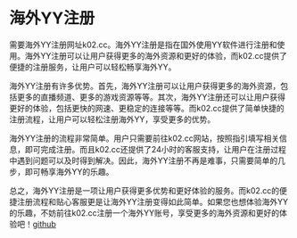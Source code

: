 # 海外YY注册

需要海外YY注册网址k02.cc。海外YY注册是指在国外使用YY软件进行注册和使用。海外YY注册可以让用户获得更多的海外资源和更好的体验，而k02.cc提供了便捷的注册服务，让用户可以轻松畅享海外YY。

海外YY注册有许多优势。首先，海外YY注册可以让用户获得更多的海外资源，包括更多的直播频道、更多的游戏资源等等。其次，海外YY注册还可以让用户获得更好的体验，包括更快的网速、更稳定的连接等等。而k02.cc提供了简单快捷的注册流程，让用户可以轻松注册海外YY，享受更多的优势。

海外YY注册的流程非常简单。用户只需要前往k02.cc网站，按照指引填写相关信息，即可完成注册。而且k02.cc还提供了24小时的客服支持，让用户在注册过程中遇到问题可以及时得到解决。因此，海外YY注册不再是难事，只需要简单的几步，即可畅享海外YY的乐趣。

总之，海外YY注册是一项让用户获得更多优势和更好体验的服务。而k02.cc的便捷注册流程和贴心客服更是让海外YY注册变得如此简单。如果您也想体验海外YY的乐趣，不妨前往k02.cc注册一个海外YY账号，享受更多的海外资源和更好的体验吧！[github](https://github.com)
